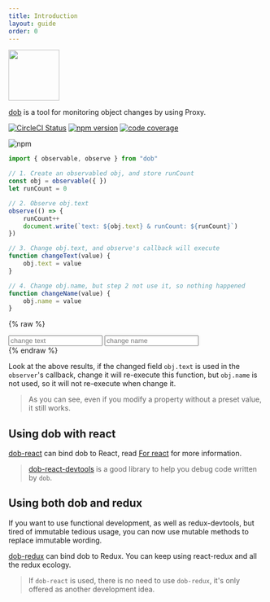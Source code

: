 ```yaml
---
title: Introduction
layout: guide
order: 0
---
```


<a href="https://github.com/dobjs/dob" target="_blank">
    <img src="https://avatars1.githubusercontent.com/u/32093464?s=200&v=4" width=100 />
</a>

[dob](https://github.com/dobjs/dob) is a tool for monitoring object changes by using Proxy.

[![CircleCI Status](https://img.shields.io/travis/dobjs/dob/master.svg?style=flat)](https://travis-ci.org/dobjs/dob) [![npm version](https://img.shields.io/npm/v/dob.svg?style=flat)](https://www.npmjs.com/package/dob) [![code coverage](https://img.shields.io/codecov/c/github/dobjs/dob/master.svg)](https://codecov.io/github/dobjs/dob)

![npm](https://nodei.co/npm/dob.png?downloadRank=true&downloads=true)

```typescript
import { observable, observe } from "dob"

// 1. Create an observabled obj, and store runCount
const obj = observable({ })
let runCount = 0

// 2. Observe obj.text
observe(() => {
    runCount++
    document.write(`text: ${obj.text} & runCount: ${runCount}`)
})

// 3. Change obj.text, and observe's callback will execute
function changeText(value) {
    obj.text = value
}

// 4. Change obj.name, but step 2 not use it, so nothing happened
function changeName(value) {
    obj.name = value
}
```

{% raw %}
<div id="demo-1" class="demo-after-code">
    <input type="text" placeholder="change text" oninput="changeText(this.value)"></input>
    <input type="text" placeholder="change name" oninput="changeName(this.value)"></input>
    <div class="result"></div>
</div>
<script>
const obj = observable({ })
let runCount = 0
observe(() => {
    runCount++
    document.querySelector('#demo-1 div').innerHTML = `text: ${obj.text} & runCount: ${runCount}`
})
function changeText(value) {
    obj.text = value
}
function changeName(value) {
    obj.name = value
}
</script>
{% endraw %}


Look at the above results, if the changed field `obj.text` is used in the `observer`'s callback, change it will re-execute this function, but `obj.name` is not used, so it will not re-execute when change it.

> As you can see, even if you modify a property without a preset value, it still works.

## Using dob with react

[dob-react](https://github.com/dobjs/dob-react) can bind dob to React, read [For react](for-react.html) for more information.

> [dob-react-devtools](https://github.com/dobjs/dob-react-devtools) is a good library to help you debug code written by `dob`.

## Using both dob and redux

If you want to use functional development, as well as redux-devtools, but tired of immutable tedious usage, you can now use mutable methods to replace immutable wording.

[dob-redux](https://github.com/dobjs/dob-redux) can bind dob to Redux. You can keep using react-redux and all the redux ecology.

> If `dob-react` is used, there is no need to use `dob-redux`, it's only offered as another development idea.
